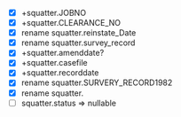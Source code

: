 + [X] +squatter.JOBNO
+ [X] +squatter.CLEARANCE_NO
+ [X] rename squatter.reinstate_Date
+ [X] rename squatter.survey_record
+ [X] +squatter.amenddate?
+ [X] +squatter.casefile
+ [X] +squatter.recorddate
+ [X] rename squatter.SURVERY_RECORD1982
+ [X] rename squatter.
+ [ ] squatter.status => nullable
